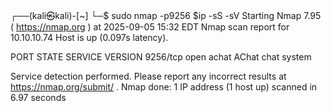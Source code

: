 ┌──(kali㉿kali)-[~]
└─$ sudo nmap -p9256 $ip -sS -sV
Starting Nmap 7.95 ( https://nmap.org ) at 2025-09-05 15:32 EDT
Nmap scan report for 10.10.10.74
Host is up (0.097s latency).

PORT     STATE SERVICE VERSION
9256/tcp open  achat   AChat chat system

Service detection performed. Please report any incorrect results at https://nmap.org/submit/ .
Nmap done: 1 IP address (1 host up) scanned in 6.97 seconds
                                                                             